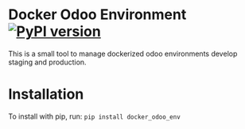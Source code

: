 # Docker Odoo Environment [![PyPI version](https://badge.fury.io/py/docker-odoo-env.svg)](https://badge.fury.io/py/docker-odoo-env)


This is a small tool to manage dockerized odoo environments develop
staging and production.

# Installation


To install with pip, run: `pip install docker_odoo_env`

